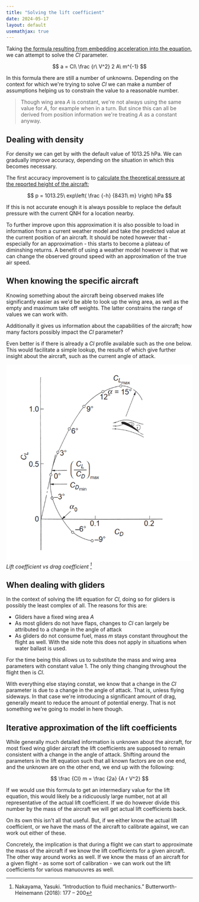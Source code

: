 ```yaml
---
title: "Solving the lift coefficient"
date: 2024-05-17
layout: default
usemathjax: true
---
```


Taking [the formula resulting from embedding acceleration into the equation](./using-climbrate-in-the-lift-equation), we can attempt to solve the $Cl$ parameter.

$$
a = Cl\ \frac {r\ V^2} 2 A\ m^{-1}
$$

In this formula there are still a number of unknowns. Depending on the context for which we're trying to solve $Cl$ we can make a number of assumptions helping us to constrain the value to a reasonable number.

> Though wing area $A$ is constant, we're not always using the same value for $A$, for example when in a turn. But since this can all be derived from position information we're treating $A$ as a constant anyway.

## Dealing with density
For density we can get by with the default value of 1013.25 hPa. We can gradually improve accuracy, depending on the situation in which this becomes necessary.

The first accuracy improvement is to [calculate the theoretical pressure at the reported height of the aircraft](https://en.wikipedia.org/wiki/Pressure_altitude#Inverse_equation);

$$
p = 1013.25\ exp\left( \frac {-h} {8431\ m} \right) hPa
$$

If this is not accurate enough it is always possible to replace the default pressure with the current QNH for a location nearby.

To further improve upon this approximation it is also possible to load in information from a current weather model and take the predicted value at the current position of an aircraft. It should be noted however that - especially for an approximation - this starts to become a plateau of diminshing returns. A benefit of using a weather model however is that we can change the observed ground speed with an approximation of the true air speed.

## When knowing the specific aircraft
Knowing something about the aircraft being observed makes life significantly easier as we'd be able to look up the wing area, as well as the empty and maximum take off weights. The latter constrains the range of values we can work with.

Additionally it gives us information about the capabilities of the aircraft; how many factors possibly impact the $Cl$ parameter?

Even better is if there is already a $Cl$ profile available such as the one below. This would facilitate a simple lookup, the results of which give further insight about the aircraft, such as the current angle of attack.

![](./lift-vs-drag-coefficient.png)  
*Lift coefficient vs drag coefficient [^1]*

## When dealing with gliders
In the context of solving the lift equation for $Cl$, doing so for gliders is possibly the least complex of all. The reasons for this are:
- Gliders have a fixed wing area $A$
- As most gliders do not have flaps, changes to $Cl$ can largely be attributed to a change in the angle of attack
- As gliders do not consume fuel, mass $m$ stays constant throughout the flight as well. With the side note this does not apply in situations when water ballast is used.

For the time being this allows us to substitute the mass and wing area parameters with constant value $1$. The only thing changing throughout the flight then is $Cl$.

With everything else staying constat, we know that a change in the $Cl$ parameter is due to a change in the angle of attack. That is, unless flying sideways. In that case we're introducing a significant amount of drag, generally meant to reduce the amount of potential energy. That is not something we're going to model in here though.

## Iterative approximation of the lift coefficients
While generally much detailed information is unknown about the aircraft, for most fixed wing glider aircraft the lift coefficients are supposed to remain consistent with a change in the angle of attack. Shifting around the parameters in the lift equation such that all known factors are on one end, and the unknown are on the other end, we end up with the following:

$$
\frac {Cl} m = \frac {2a} {A r V^2}
$$

If we would use this formula to get an intermediary value for the lift equation, this would likely be a ridicuously large number, not at all representative of the actual lift coefficient. If we do however divide this number by the mass of the aircraft we will get actual lift coefficients back.

On its own this isn't all that useful. But, if we either know the actual lift coefficient, or we have the mass of the aircraft to calibrate against, we can work out either of these.

Concretely, the implication is that during a flight we can start to approximate the mass of the aircraft if we know the lift coefficients for a given aircraft. The other way around works as well. If we know the mass of an aircraft for a given flight - as some sort of calibration - we can work out the lift coefficients for various manuouvres as well.

[^1]: Nakayama, Yasuki. “Introduction to fluid mechanics.” Butterworth-Heinemann (2018): 177 – 200
